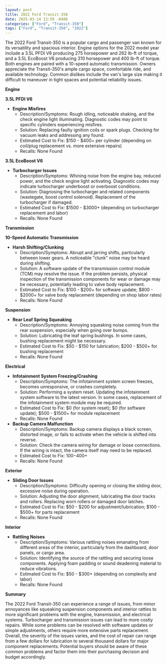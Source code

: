```yaml
---
layout: post
title: 2022 Ford Transit-350
date: 2025-03-14 13:59 -0400
categories: ["Ford", "Transit-350"]
tags: ["Ford", "Transit-350", "2022"]
---
```

The 2022 Ford Transit-350 is a popular cargo and passenger van known for its versatility and spacious interior. Engine options for the 2022 model year include a 3.5L PFDI V6 producing 275 horsepower and 262 lb-ft of torque, and a 3.5L EcoBoost V6 producing 310 horsepower and 400 lb-ft of torque. Both engines are paired with a 10-speed automatic transmission. Owners appreciate the Transit-350's ample cargo space, comfortable ride, and available technology. Common dislikes include the van's large size making it difficult to maneuver in tight spaces and potential reliability issues.

**Engine**

**3.5L PFDI V6**

*   **Engine Misfires**
    *   Description/Symptoms: Rough idling, noticeable shaking, and the check engine light illuminating. Diagnostic codes may point to specific cylinders experiencing misfires.
    *   Solution: Replacing faulty ignition coils or spark plugs. Checking for vacuum leaks and addressing any found.
    *   Estimated Cost to Fix: $150 - $400+ per cylinder (depending on coil/plug replacement vs. more extensive repairs)
    *   Recalls: None Found

**3.5L EcoBoost V6**

*   **Turbocharger Issues**
    *   Description/Symptoms: Whining noise from the engine bay, reduced power, and the check engine light activating. Diagnostic codes may indicate turbocharger underboost or overboost conditions.
    *   Solution: Diagnosing the turbocharger and related components (wastegate, boost control solenoid). Replacement of the turbocharger if damaged.
    *   Estimated Cost to Fix: $1500 - $3000+ (depending on turbocharger replacement and labor)
    *   Recalls: None Found

**Transmission**

**10-Speed Automatic Transmission**

*   **Harsh Shifting/Clunking**
    *   Description/Symptoms: Abrupt and jarring shifts, particularly between lower gears. A noticeable "clunk" noise may be heard during shifting.
    *   Solution: A software update of the transmission control module (TCM) may resolve the issue. If the problem persists, physical inspection of the transmission components for wear or damage may be necessary, potentially leading to valve body replacement.
    *   Estimated Cost to Fix: $100 - $200+ for software update; $800 - $2000+ for valve body replacement (depending on shop labor rates)
    *   Recalls: None Found

**Suspension**

*   **Rear Leaf Spring Squeaking**
    *   Description/Symptoms: Annoying squeaking noise coming from the rear suspension, especially when going over bumps.
    *   Solution: Lubricating the leaf spring bushings. In some cases, bushing replacement might be necessary.
    *   Estimated Cost to Fix: $50 - $150 for lubrication; $200 - $500+ for bushing replacement
    *   Recalls: None Found

**Electrical**

*   **Infotainment System Freezing/Crashing**
    *   Description/Symptoms: The infotainment system screen freezes, becomes unresponsive, or crashes completely.
    *   Solution: Performing a system reset. Updating the infotainment system software to the latest version. In some cases, replacement of the infotainment system module may be required.
    *   Estimated Cost to Fix: $0 (for system reset); $0 (for software update); $500 - $1500+ for module replacement
    *   Recalls: None Found
*   **Backup Camera Malfunction**
    *   Description/Symptoms: Backup camera displays a black screen, distorted image, or fails to activate when the vehicle is shifted into reverse.
    *   Solution: Check the camera wiring for damage or loose connections. If the wiring is intact, the camera itself may need to be replaced.
    *   Estimated Cost to Fix: $100-$400+
    *   Recalls: None Found

**Exterior**

*   **Sliding Door Issues**
    *   Description/Symptoms: Difficulty opening or closing the sliding door, excessive noise during operation.
    *   Solution: Adjusting the door alignment, lubricating the door tracks and rollers. Replacing worn rollers or damaged door latches.
    *   Estimated Cost to Fix: $50 - $200 for adjustment/lubrication; $100 - $500+ for parts replacement
    *   Recalls: None Found

**Interior**

*   **Rattling Noises**
    *   Description/Symptoms: Various rattling noises emanating from different areas of the interior, particularly from the dashboard, door panels, or cargo area.
    *   Solution: Identifying the source of the rattling and securing loose components. Applying foam padding or sound deadening material to reduce vibrations.
    *   Estimated Cost to Fix: $50 - $300+ (depending on complexity and labor)
    *   Recalls: None Found

**Summary**

The 2022 Ford Transit-350 can experience a range of issues, from minor annoyances like squeaking suspension components and interior rattles to more significant problems with the engine, transmission, and electrical systems. Turbocharger and transmission issues can lead to more costly repairs. While some problems can be resolved with software updates or simple adjustments, others require more extensive parts replacement. Overall, the severity of the issues varies, and the cost of repair can range from a few dollars for lubrication to several thousand dollars for major component replacements. Potential buyers should be aware of these common problems and factor them into their purchasing decision and budget accordingly.

